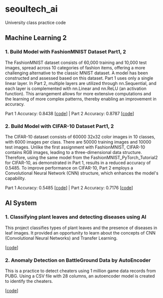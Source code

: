 # seoultech_ai
University class practice code

## Machine Learning 2

### 1. Build Model with FashionMNIST Dataset Part1, 2

The FashionMNIST dataset consists of 60,000 training and 10,000 test images, spread across 10 categories of fashion items, offering a more challenging alternative to the classic MNIST dataset.
A model has been constructed and assessed based on this dataset. Part 1 uses only a single linear layer. In Part 2, multiple layers are utilized through nn.Sequential, and each layer is complemented with nn.Linear and nn.ReLU (an activation function). This arrangement allows for more extensive computations and the learning of more complex patterns, thereby enabling an improvement in accuracy.

Part 1 Accuracy: 0.8438  [[code](https://github.com/Kdavid2355/seoultech_ai/blob/main/MachineLearning2/CIFAR_10_PyTorch_Tutorial1.ipynb)]  |  Part 2 Accuracy: 0.8787 [[code](https://github.com/Kdavid2355/seoultech_ai/blob/main/MachineLearning2/CIFAR_10_PyTorch_Tutorial2.ipynb)]



### 2. Build Model with CIFAR-10 Dataset Part1, 2

The CIFAR-10 dataset consists of 60000 32x32 color images in 10 classes, with 6000 images per class. There are 50000 training images and 10000 test images. Unlike the first assignment with FashionMNIST, CIFAR-10 contains RGB images, leading to a three-dimensional data structure. Therefore, using the same model from the FashionMNIST_PyTorch_Tutorial2 for CIFAR-10, as demonstrated in Part 1, results in a reduced accuracy of 0.5485. To improve performance on CIFAR-10, Part 2 employs a Convolutional Neural Network (CNN) structure, which enhances the model's capability.

Part 1 Accuracy: 0.5485  [[code](https://github.com/Kdavid2355/seoultech_ai/blob/main/MachineLearning2/FashionMNIST_PyTorch_Tutorial1.ipynb)]  | Part 2 Accuracy: 0.7176    [[code](https://github.com/Kdavid2355/seoultech_ai/blob/main/MachineLearning2/FashionMNIST_PyTorch_Tutorial2.ipynb)]


## AI System

### 1. Classifying plant leaves and detecting diseases using AI

This project classifies types of plant leaves and the presence of diseases in leaf images. It provided an opportunity to learn about the concepts of CNN (Convolutional Neural Networks) and Transfer Learning.

[[code](https://github.com/Kdavid2355/seoultech_ai/blob/main/AISystem/Classifying_plant_leaves_and_detecting_diseases_using_AI.ipynb)]

### 2. Anomaly Detection on BattleGround Data by AutoEncoder

This is a practice to detect cheaters using 1 million game data records from PUBG. Using a CSV file with 28 columns, an autoencoder model is created to identify the cheaters.

[[code](https://github.com/Kdavid2355/seoultech_ai/blob/main/AISystem/Anomaly_Detection_on_BattleGround_Data_using_Autoencoder.ipynb)]
